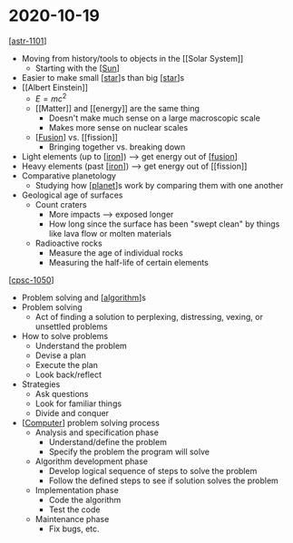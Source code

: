 # 2020-10-19

[[astr-1101]]

- Moving from history/tools to objects in the [[Solar System]]
  - Starting with the [[Sun]]
- Easier to make small [[star]]s than big [[star]]s
- [[Albert Einstein]]
  - $E = mc^2$
  - [[Matter]] and [[energy]] are the same thing
    - Doesn't make much sense on a large macroscopic scale
    - Makes more sense on nuclear scales
  - [[Fusion]] vs. [[fission]]
    - Bringing together vs. breaking down
- Light elements (up to [[iron]]) --> get energy out of [[fusion]]
- Heavy elements (past [[iron]]) --> get energy out of [[fission]]
- Comparative planetology
  - Studying how [[planet]]s work by comparing them with one another
- Geological age of surfaces
  - Count craters
    - More impacts --> exposed longer
    - How long since the surface has been "swept clean" by things like lava flow or molten materials
  - Radioactive rocks
    - Measure the age of individual rocks
    - Measuring the half-life of certain elements

[[cpsc-1050]]

- Problem solving and [[algorithm]]s
- Problem solving
  - Act of finding a solution to perplexing, distressing, vexing, or unsettled problems
- How to solve problems
  - Understand the problem
  - Devise a plan
  - Execute the plan
  - Look back/reflect
- Strategies
  - Ask questions
  - Look for familiar things
  - Divide and conquer
- [[Computer]] problem solving process
  - Analysis and specification phase
    - Understand/define the problem
    - Specify the problem the program will solve
  - Algorithm development phase
    - Develop logical sequence of steps to solve the problem
    - Follow the defined steps to see if solution solves the problem
  - Implementation phase
    - Code the algorithm
    - Test the code
  - Maintenance phase
    - Fix bugs, etc.

[//begin]: # "Autogenerated link references for markdown compatibility"
[astr-1101]: astr-1101 "ASTR 1101 - Intro to the Solar System"
[solar-system]: solar-system "Solar System"
[sun]: sun "Sun"
[star]: star "Star"
[albert-einstein]: albert-einstein "Albert Einstein"
[fusion]: fusion "Fusion"
[iron]: iron "Iron"
[planet]: planet "Planet"
[cpsc-1050]: cpsc-1050 "CPSC 1050 - Introduction to Computer Science"
[algorithm]: algorithm "Algorithm"
[computer]: computer "Computer"
[//end]: # "Autogenerated link references"